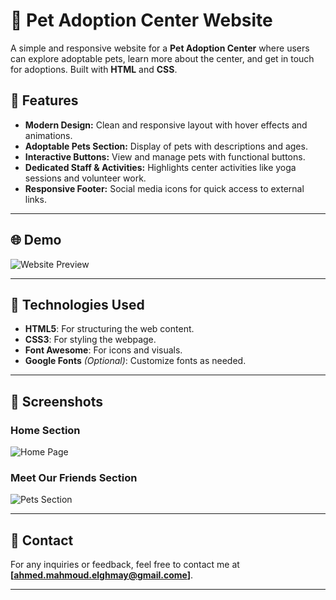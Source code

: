 # 🐾 Pet Adoption Center Website

A simple and responsive website for a **Pet Adoption Center** where users can explore adoptable pets, learn more about the center, and get in touch for adoptions. Built with **HTML** and **CSS**.


## 🚀 Features

- **Modern Design:** Clean and responsive layout with hover effects and animations.
- **Adoptable Pets Section:** Display of pets with descriptions and ages.
- **Interactive Buttons:** View and manage pets with functional buttons.
- **Dedicated Staff & Activities:** Highlights center activities like yoga sessions and volunteer work.
- **Responsive Footer:** Social media icons for quick access to external links.

---

## 🌐 Demo

![Website Preview](imgs/preview.png)

---


## 🎨 Technologies Used

- **HTML5**: For structuring the web content.
- **CSS3**: For styling the webpage.
- **Font Awesome**: For icons and visuals.
- **Google Fonts** *(Optional)*: Customize fonts as needed.

---

## 📸 Screenshots

### Home Section
![Home Page](imgs/home-screenshot.png)

### Meet Our Friends Section
![Pets Section](imgs/pets-screenshot.png)

---


## 📧 Contact

For any inquiries or feedback, feel free to contact me at **[ahmed.mahmoud.elghmay@gmail.come]**.

---


